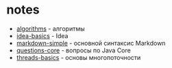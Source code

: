 # notes

* [algorithms](algorithms.md) - алгоритмы
* [idea-basics](idea-basics.md) - Idea
* [markdown-simple](markdown-simple.md) - основной синтаксис Markdown 
* [questions-core](questions-core.md) - вопросы по Java Core
* [threads-basics](threads-basics.md) - основы многопоточности

